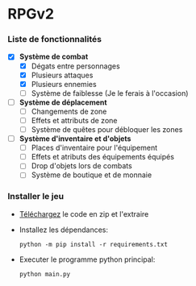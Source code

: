 # RPGv2

### Liste de fonctionnalités

- [x] __**Système de combat**__
  - [x] Dégats entre personnages
  - [x] Plusieurs attaques
  - [x] Plusieurs ennemies
  - [ ] Système de faiblesse (Je le ferais à l'occasion)

- [ ] __**Système de déplacement**__
  - [ ] Changements de zone
  - [ ] Effets et attributs de zone
  - [ ] Système de quêtes pour débloquer les zones
  
- [ ] __**Système d'inventaire et d'objets**__
  - [ ] Places d'inventaire pour l'équipement
  - [ ] Effets et atributs des équipements équipés
  - [ ] Drop d'objets lors de combats
  - [ ] Système de boutique et de monnaie

### Installer le jeu

- [Téléchargez](https://github.com/MrGg570/RPGv2/archive/refs/heads/main.zip) le code en zip et l'extraire

- Installez les dépendances:
    ```ssh
    python -m pip install -r requirements.txt
    ```

- Executer le programme python principal:
    ```ssh
    python main.py
    ```